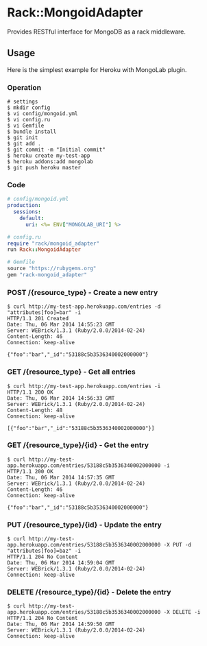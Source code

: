# Rack::MongoidAdapter
Provides RESTful interface for MongoDB as a rack middleware.

## Usage
Here is the simplest example for Heroku with MongoLab plugin.

### Operation
```
# settings
$ mkdir config
$ vi config/mongoid.yml
$ vi config.ru
$ vi Gemfile
$ bundle install
$ git init
$ git add .
$ git commit -m "Initial commit"
$ heroku create my-test-app
$ heroku addons:add mongolab
$ git push heroku master
```

### Code
```yaml
# config/mongoid.yml
production:
  sessions:
    default:
      uri: <%= ENV["MONGOLAB_URI"] %>
```

```ruby
# config.ru
require "rack/mongoid_adapter"
run Rack::MongoidAdapter
```

```ruby
# Gemfile
source "https://rubygems.org"
gem "rack-mongoid_adapter"
```

### POST /{resource_type} - Create a new entry
```
$ curl http://my-test-app.herokuapp.com/entries -d "attributes[foo]=bar" -i
HTTP/1.1 201 Created
Date: Thu, 06 Mar 2014 14:55:23 GMT
Server: WEBrick/1.3.1 (Ruby/2.0.0/2014-02-24)
Content-Length: 46
Connection: keep-alive

{"foo":"bar","_id":"53188c5b3536340002000000"}
```

### GET /{resource_type} - Get all entries
```
$ curl http://my-test-app.herokuapp.com/entries -i
HTTP/1.1 200 OK
Date: Thu, 06 Mar 2014 14:56:33 GMT
Server: WEBrick/1.3.1 (Ruby/2.0.0/2014-02-24)
Content-Length: 48
Connection: keep-alive

[{"foo":"bar","_id":"53188c5b3536340002000000"}]
```

### GET /{resource_type}/{id} - Get the entry
```
$ curl http://my-test-app.herokuapp.com/entries/53188c5b3536340002000000 -i
HTTP/1.1 200 OK
Date: Thu, 06 Mar 2014 14:57:35 GMT
Server: WEBrick/1.3.1 (Ruby/2.0.0/2014-02-24)
Content-Length: 46
Connection: keep-alive

{"foo":"bar","_id":"53188c5b3536340002000000"}
```

### PUT /{resource_type}/{id} - Update the entry
```
$ curl http://my-test-app.herokuapp.com/entries/53188c5b3536340002000000 -X PUT -d "attributes[foo]=baz" -i
HTTP/1.1 204 No Content
Date: Thu, 06 Mar 2014 14:59:04 GMT
Server: WEBrick/1.3.1 (Ruby/2.0.0/2014-02-24)
Connection: keep-alive
```

### DELETE /{resource_type}/{id} - Delete the entry
```
$ curl http://my-test-app.herokuapp.com/entries/53188c5b3536340002000000 -X DELETE -i
HTTP/1.1 204 No Content
Date: Thu, 06 Mar 2014 14:59:50 GMT
Server: WEBrick/1.3.1 (Ruby/2.0.0/2014-02-24)
Connection: keep-alive
```
